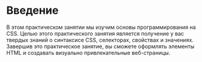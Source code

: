 # Введение

В этом практическом занятии мы изучим основы программирования на CSS. Целью этого практического занятия является получение у вас твердых знаний о синтаксисе CSS, селекторах, свойствах и значениях. Завершив это практическое занятие, вы сможете оформлять элементы HTML и создавать визуально привлекательные веб-страницы.
